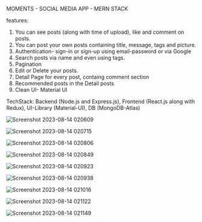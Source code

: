MOMENTS - SOCIAL MEDIA APP - MERN STACK

features:
1. You can see posts (along with time of upload), like and comment on posts.
2. You can post your own posts containing title, message, tags and picture.
3. Authentication- sign-in or sign-up using email-password or via Google
4. Search posts via name and even using tags.
5. Pagination
6. Edit or Delete your posts.
7. Detail Page for every post, containg comment section
8. Recommended posts in the Detail posts
9. Clean UI- Material UI

TechStack:
Backend (Node.js and Express.js), 
Frontend (React.js along with Redux), 
UI-Library (Material-UI), 
DB (MongoDB-Atlas)


![Screenshot 2023-08-14 020609](https://github.com/AbhinavNaman/Memories/assets/93396109/0934a3e1-fa69-4475-a568-8f544519bf52)

![Screenshot 2023-08-14 020715](https://github.com/AbhinavNaman/Memories/assets/93396109/11e3fe37-9df5-44d0-9caf-3ab1ae00a4fe)


![Screenshot 2023-08-14 020806](https://github.com/AbhinavNaman/Memories/assets/93396109/caf3d4ba-0475-46e4-8a61-3760ebb767bf)

![Screenshot 2023-08-14 020849](https://github.com/AbhinavNaman/Memories/assets/93396109/6c68dcb0-1332-429f-897a-9f11cdd35358)

![Screenshot 2023-08-14 020923](https://github.com/AbhinavNaman/Memories/assets/93396109/68ff414e-a434-47c5-a35e-5170cac33778)

![Screenshot 2023-08-14 020938](https://github.com/AbhinavNaman/Memories/assets/93396109/081efbbe-38f4-4766-abde-258f1f5ed8d8)

![Screenshot 2023-08-14 021016](https://github.com/AbhinavNaman/Memories/assets/93396109/484280b8-f4b4-4ee4-9bc9-9bc04197cdbc)

![Screenshot 2023-08-14 021122](https://github.com/AbhinavNaman/Memories/assets/93396109/fabac81a-cdef-4554-a01f-fdd296af0000)

![Screenshot 2023-08-14 021149](https://github.com/AbhinavNaman/Memories/assets/93396109/9f4a94fa-b3da-4bdc-93ff-aeb913509553)
